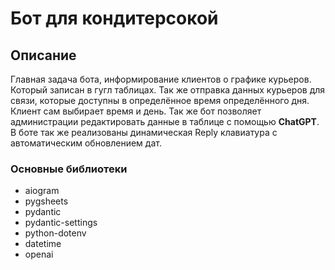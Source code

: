 # Бот для кондитерсокой 

## Описание 
Главная задача бота, информирование клиентов о графике курьеров. Который записан в гугл таблицах. Так же отправка данных курьеров для связи, которые доступны в определённое время определённого дня. Клиент сам выбирает время и день. Так же бот позволяет администрации редактировать данные в таблице с помощью **ChatGPT**. В боте так же реализованы динамическая Reply клавиатура с автоматическим обновлением дат. 

### Основные библиотеки
- aiogram
- pygsheets
- pydantic
- pydantic-settings
- python-dotenv
- datetime
- openai

